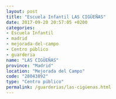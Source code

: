 ```yaml
---
layout: post
title: "Escuela Infantil LAS CIGÜEÑAS"
date: 2017-09-20 20:57:05 +0200
categories:
- Escuela Infantil
- madrid
- mejorada-del-campo
- Centro público
- guarderia
name: "LAS CIGÜEÑAS"
province: "Madrid"
location: "Mejorada del Campo"
code: "28043892"
type: "Centro público"
permalink: /guarderias/las-cigüenas.html
---
```

